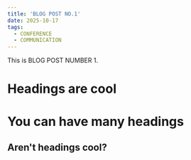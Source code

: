 ```yaml
---
title: 'BLOG POST NO.1'
date: 2025-10-17
tags:
  - CONFERENCE
  - COMMUNICATION
---
```


This is BLOG POST NUMBER 1.

Headings are cool
======

You can have many headings
======

Aren't headings cool?
------
